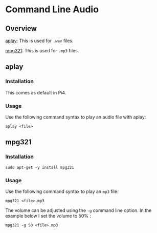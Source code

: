 # Command Line Audio

## Overview
[aplay](https://linux.die.net/man/1/aplay): This is used for `.wav` files.

[mpg321](https://linux.die.net/man/1/mpg321): This is used for `.mp3` files.
  
## aplay 
### Installation
This comes as default in Pi4.

### Usage
Use the following command syntax to play an audio file with aplay:
```shell
aplay <file>
```

## mpg321 
### Installation 
```shell
sudo apt-get -y install mpg321
```

### Usage
Use the following command syntax to play an `mp3` file:

```shell
mpg321 <file>.mp3
```
The volume can be adjusted using the `-g` command line option. In the example below I set the volume to 50% :

```shell
mpg321 -g 50 <file>.mp3
```
